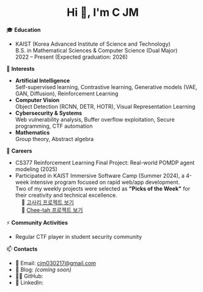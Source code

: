 <div align="center">

# Hi 👋, I'm C JM

</div>

🎓 **Education**  
- KAIST (Korea Advanced Institute of Science and Technology)  
  B.S. in Mathematical Sciences & Computer Science (Dual Major)  
  2022 – Present (Expected graduation: 2026)

🌱 **Interests**  
- **Artificial Intelligence**  
  Self-supervised learning, Contrastive learning, Generative models (VAE, GAN, Diffusion), Reinforcement Learning  
- **Computer Vision**  
  Object Detection (RCNN, DETR, HOTR), Visual Representation Learning  
- **Cybersecurity & Systems**  
  Web vulnerability analysis, Buffer overflow exploitation, Secure programming, CTF automation  
- **Mathematics**  
  Group theory, Abstract algebra  

🔭 **Careers**  
- CS377 Reinforcement Learning Final Project: Real-world POMDP agent modeling (2025)  
- Participated in KAIST Immersive Software Camp (Summer 2024), a 4-week intensive program focused on rapid web/app development.  
  Two of my weekly projects were selected as **"Picks of the Week"** for their creativity and technical excellence.  
  &nbsp;&nbsp;&nbsp;&nbsp;📎 [고사리 프로젝트 보기](https://www.notion.so/f59033638c72465bb77a53c8bfc50ff6?source=copy_link)  
  &nbsp;&nbsp;&nbsp;&nbsp;📎 [Chee-tah 프로젝트 보기](https://www.notion.so/Chee-tah-87c498145f244aeb954bed4c88bcb9b7?source=copy_link)

⚡ **Community Activities**  
- Regular CTF player in student security community

📫 **Contacts**  
- 📧 Email: cjm030217@gmail.com  
- 📝 Blog: *(coming soon)*  
- 🧑‍💻 GitHub: 
- 💼 LinkedIn: 
